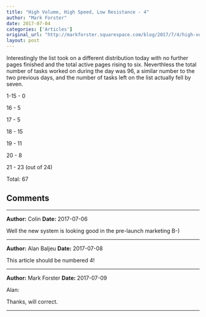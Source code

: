```yaml
---
title: "High Volume, High Speed, Low Resistance - 4"
author: "Mark Forster"
date: 2017-07-04
categories: ['Articles']
original_url: "http://markforster.squarespace.com/blog/2017/7/4/high-volume-high-speed-low-resistance-4.html"
layout: post
---
```


Interestingly the list took on a different distribution today with no further pages finished and the total active pages rising to six. Neverthless the total number of tasks worked on during the day was 96, a similar number to the two previous days, and the number of tasks left on the list actually fell by seven.

1-15 - 0

16 - 5

17 - 5

18 - 15

19 - 11

20 - 8

21 - 23 (out of 24)

Total: 67


## Comments

---

**Author:** Colin
**Date:** 2017-07-06

Well the new system is looking good in the pre-launch marketing B-)

---

**Author:** Alan Baljeu
**Date:** 2017-07-08

This article should be numbered 4!

---

**Author:** Mark Forster
**Date:** 2017-07-09

Alan:  
  
Thanks, will correct.

---
